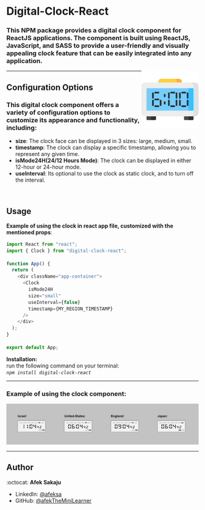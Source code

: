 # Digital-Clock-React

### This NPM package provides a digital clock component for ReactJS applications. The component is built using ReactJS, JavaScript, and SASS to provide a user-friendly and visually appealing clock feature that can be easily integrated into any application. <br />

<img src="./readme-resources/clock.png" width=150px height=150px align="right">

---

## Configuration Options

### This digital clock component offers a variety of configuration options to customize its appearance and functionality, including:

- **size**: The clock face can be displayed in 3 sizes: large, medium, small.
- **timestamp**: The clock can display a specific timestamp, allowing you to represent any given time.
- **isMode24H(24/12 Hours Mode)**: The clock can be displayed in either 12-hour or 24-hour mode.
- **useInterval**: Its optional to use the clock as static clock, and to turn off the interval.

</br>

## Usage

**Example of using the clock in react app file, customized with the mentioned props**:

```js
import React from "react";
import { Clock } from "digital-clock-react";

function App() {
  return (
    <div className="app-container">
      <Clock
        isMode24H
        size="small"
        useInterval={false}
        timestamp={MY_REGION_TIMESTAMP}
      />
    </div>
  );
}

export default App;
```

**Installation:**</br>
run the following command on your terminal:</br> _`npm install digital-clock-react`_

---

### **Example of using the clock component:**

![Example-GIF](./readme-resources/clock-gif.gif)

---

## Author

:octocat: **Afek Sakaju**

- LinkedIn: [@afeksa](https://www.linkedin.com/in/afeksa/)
- GitHub: [@afekTheMiniLearner](https://github.com/afekTheMiniLearner)
